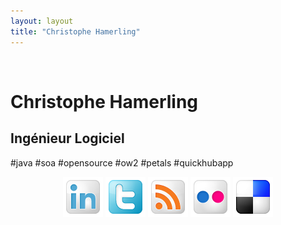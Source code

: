 ```yaml
---
layout: layout
title: "Christophe Hamerling"
---
```

<p><br/></p>	
<div class="hero-unit">
	<h1>Christophe Hamerling</h1>
	<h2>Ingénieur Logiciel</h2>
	<p>#java #soa #opensource #ow2 #petals #quickhubapp</p>
</div>

<p align="center">
	<a href="http://linkedin.com/chamerling" target="_blank"><img src="images/linkedin.png"/></a>
	<a href="http://twitter.com/chamerling" target="_blank"><img src="images/twitter.png"/></a>
	<a href="http://chamerling.org" target="_blank"><img src="images/rss.png"/></a>
	<a href="http://flickr.com/photos/hamerling" target="_blank"><img src="images/flickr.png"/></a>
	<a href="http://delicious.com/chamerling" target="_blank"><img src="images/delicious.png"/></a>
</p>
